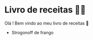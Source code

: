 # **Livro de receitas :man_cook:**



Olá ! Bem vindo ao meu livro de receitas :wave:

- Strogonoff de frango

